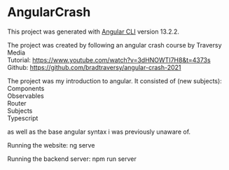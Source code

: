 # AngularCrash

This project was generated with [Angular CLI](https://github.com/angular/angular-cli) version 13.2.2.

The project was created by following an angular crash course by Traversy Media  
Tutorial: https://www.youtube.com/watch?v=3dHNOWTI7H8&t=4373s   
Github: https://github.com/bradtraversy/angular-crash-2021  

The project was my introduction to angular. It consisted of (new subjects):  
Components  
Observables  
Router  
Subjects  
Typescript  

as well as the base angular syntax i was previously unaware of.

Running the website: ng serve

Running the backend server: npm run server


